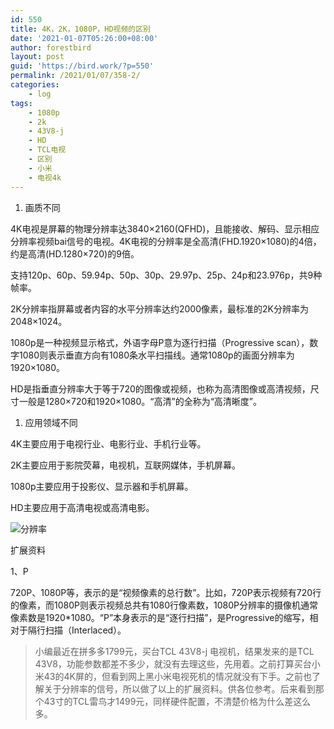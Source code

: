 ```yaml
---
id: 550
title: 4K，2K，1080P，HD视频的区别
date: '2021-01-07T05:26:00+08:00'
author: forestbird
layout: post
guid: 'https://bird.work/?p=550'
permalink: /2021/01/07/358-2/
categories:
    - log
tags:
    - 1080p
    - 2k
    - 43V8-j
    - HD
    - TCL电视
    - 区别
    - 小米
    - 电视4k
---
```


1. 画质不同

4K电视是屏幕的物理分辨率达3840×2160(QFHD)，且能接收、解码、显示相应分辨率视频bai信号的电视。4K电视的分辨率是全高清(FHD.1920×1080)的4倍，约是高清(HD.1280×720)的9倍。

支持120p、60p、59.94p、50p、30p、29.97p、25p、24p和23.976p，共9种帧率。

2K分辨率指屏幕或者内容的水平分辨率达约2000像素，最标准的2K分辨率为2048×1024。

1080p是一种视频显示格式，外语字母P意为逐行扫描（Progressive scan），数字1080则表示垂直方向有1080条水平扫描线。通常1080p的画面分辨率为1920×1080。

HD是指垂直分辨率大于等于720的图像或视频，也称为高清图像或高清视频，尺寸一般是1280×720和1920×1080。“高清”的全称为“高清晰度”。

1. 应用领域不同

4K主要应用于电视行业、电影行业、手机行业等。

2K主要应用于影院荧幕，电视机，互联网媒体，手机屏幕。

1080p主要应用于投影仪、显示器和手机屏幕。

HD主要应用于高清电视或高清电影。

![分辨率](https://bird.work/usr/uploads/2021/01/1500539658.jpg "分辨率")

扩展资料

1、P

720P、1080P等，表示的是“视频像素的总行数”。比如，720P表示视频有720行的像素，而1080P则表示视频总共有1080行像素数，1080P分辨率的摄像机通常像素数是1920\*1080。“P”本身表示的是“逐行扫描”，是Progressive的缩写，相对于隔行扫描（Interlaced）。

> 小编最近在拼多多1799元，买台TCL 43V8-j 电视机，结果发来的是TCL 43V8，功能参数都差不多少，就没有去理这些，先用着。之前打算买台小米43的4K屏的，但看到网上黑小米电视死机的情况就没有下手。之前也了解关于分辨率的信号，所以做了以上的扩展资料。供各位参考。后来看到那个43寸的TCL雷鸟才1499元，同样硬件配置，不清楚价格为什么差这么多。